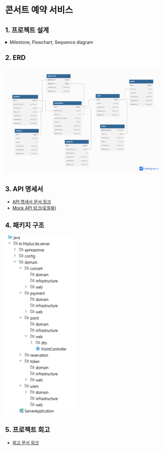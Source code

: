 # 콘서트 예약 서비스 

## 1. 프로젝트 설계 
<details>
<summary> Milestone, Flowchart, Sequence diagram</summary>

### Milestone
- [Milestone 문서 링크](https://docs.google.com/spreadsheets/d/1i9oEs6TZyc6xhpA1JSr8YnbOr1RjcxkH)

### Flowchart
<img src="docs/flowchart_concert_241231.png">

### Sequence Diagram

#### <span style="color: green;">1. 예약가능날짜조회API </span>
<img src="docs/concert_예약가능날짜조회API.png">
<br><br><br><br>

#### <span style="color: green;">2. 예약가능좌석정보조회API </span>
<img src="docs/concert_예약가능좌석정보조회API.png">
<br><br><br><br>

#### <span style="color: green;">3. 좌석예약요청API </span>
<img src="docs/concert_좌석예약요청API.png">
<br><br><br><br>

#### <span style="color: green;"> 4. 잔액충전및조회API </span>
<img src="docs/concert_잔액충전및조회API.png">
<br><br><br><br>

#### <span style="color: green;"> 5. 결제API </span>
<img src="docs/concert_결제API.png">
<br><br><br><br>

</details>

## 2. ERD

<img src="docs/erd_concert_202501.png">

## 3. API 명세서 
- [API 명세서 문서 링크](https://github.com/mybloom/hh_concert_java/issues/2)
- [Mock API 링크(로컬용)](http://localhost:8080/swagger-ui/index.html)

## 4. 패키지 구조
<img src="docs/패키지구조.png">

## 5. 프로젝트 회고
- [회고 문서 링크](https://devstep.tistory.com/133)